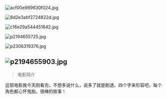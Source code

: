 ![acf00e989630f024.jpg](http://imgchr.com/images/acf00e989630f024.jpg)

![8d2e3abf2724822d.jpg](http://imgchr.com/images/8d2e3abf2724822d.jpg)

![c16e29a544451642.jpg](http://imgchr.com/images/c16e29a544451642.jpg)

![p2194655725.jpg](http://imgchr.com/images/p2194655725.jpg)

![p2306319376.jpg](http://imgchr.com/images/p2306319376.jpg)

![p2194655903.jpg](http://imgchr.com/images/p2194655903.jpg)
---








>电影简介

这部电影我今天刚看完，不想多说什么，说多了就是剧透，四个字来形容吧，每个角色都心怀鬼胎。很棒的故事！